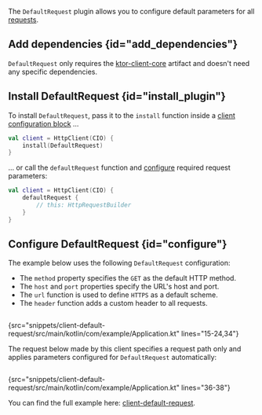 [//]: # (title: Default request)

<microformat>
<var name="example_name" value="client-default-request"/>
<include src="lib.xml" include-id="download_example"/>
</microformat>

The `DefaultRequest` plugin allows you to configure default parameters for all [requests](request.md).


## Add dependencies {id="add_dependencies"}

`DefaultRequest` only requires the [ktor-client-core](client.md#client-dependency) artifact and doesn't need any specific dependencies.


## Install DefaultRequest {id="install_plugin"}

To install `DefaultRequest`, pass it to the `install` function inside a [client configuration block](client.md#configure-client) ...
```kotlin
val client = HttpClient(CIO) {
    install(DefaultRequest)
}
```

... or call the `defaultRequest` function and [configure](#configure) required request parameters:

```kotlin
val client = HttpClient(CIO) {
    defaultRequest {
        // this: HttpRequestBuilder
    }
}
```

## Configure DefaultRequest {id="configure"}

The example below uses the following `DefaultRequest` configuration:
* The `method` property specifies the `GET` as the default HTTP method.
* The `host` and `port` properties specify the URL's host and port.
* The `url` function is used to define `HTTPS` as a default scheme.
* The `header` function adds a custom header to all requests.

```kotlin
```
{src="snippets/client-default-request/src/main/kotlin/com/example/Application.kt" lines="15-24,34"}

The request below made by this client specifies a request path only and applies parameters configured for `DefaultRequest` automatically:

```kotlin
```
{src="snippets/client-default-request/src/main/kotlin/com/example/Application.kt" lines="36-38"}

You can find the full example here: [client-default-request](https://github.com/ktorio/ktor-documentation/tree/main/codeSnippets/snippets/client-default-request).
